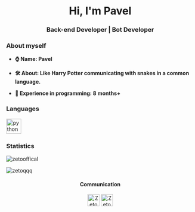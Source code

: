 <h1 align="center">Hi, I'm Pavel</h1>
<h3 align="center">Back-end Developer | Bot Developer</h3>
<h3>About myself</h3>

- **⌚️ Name: Pavel**

- **🛠 About: Like Harry Potter communicating with snakes in a common language.**

- **💎 Experience in programming: 8 months+**

<h3>Languages</h3>
<p align="left"><img src="https://devicons.github.io/devicon/devicon.git/icons/python/python-original.svg" alt="python" width="40" height="40"/></p>

<h3>Statistics</h3>
<p align="left"> <img src="https://komarev.com/ghpvc/?username=zetoofficial" alt="zetooffical"/> </p>
<p align="left"><img src="https://github-readme-stats.vercel.app/api?username=ZetoOfficial&show_icons=true" alt="zetoqqq"/></p>

<h4 align="center">Communication</h4>

<p align="center">
<a href="https://linkedin.com/in/mikield" target="blank"><img align="center" src="https://cdn1.iconfinder.com/data/icons/andriod-app-logo/32/icon_telegram-256.png" alt="ZetoOfficial" height="32" width="32"/></a>
<a href="https://instagram.com/mikield" target="blank"><img align="center" src="https://cdn1.iconfinder.com/data/icons/andriod-app-logo/32/icon_vk-256.png" alt="ZetoOfficial" height="32" width="32"/></a>
</p>

